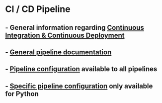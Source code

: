 # **CI / CD Pipeline**

## - General information regarding [Continuous Integration & Continuous Deployment](https://cmacgm.atlassian.net/wiki/spaces/CICD/pages/2115764225/Continuous+Integration+Continuous+Deployment)

## - [General pipeline documentation](https://cmacgm.atlassian.net/wiki/spaces/CICD/pages/2014511315/CI+CD+Pipelines)

## - [Pipeline configuration](https://cmacgm.atlassian.net/wiki/spaces/CICD/pages/2014511315/CI+CD+Pipelines#Common-pipeline-configurations) available to all pipelines

## - [Specific pipeline configuration](https://cmacgm.atlassian.net/wiki/spaces/CICD/pages/2014511315/CI+CD+Pipelines#Python) only available for Python